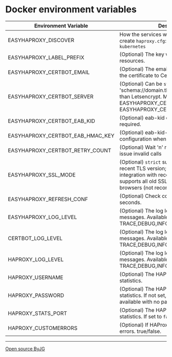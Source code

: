 # Docker environment variables

| Environment Variable             | Description                                                                                                                                                                                    | Default       |
|----------------------------------|------------------------------------------------------------------------------------------------------------------------------------------------------------------------------------------------|---------------|
| EASYHAPROXY_DISCOVER             | How the services will be discovered to create `haproxy.cfg`:  `static`, `docker`, `swarm` or `kubernetes`                                                                                      | **required**  |
| EASYHAPROXY_LABEL_PREFIX         | (Optional) The key will search for matching resources.                                                                                                                                         | `easyhaproxy` |
| EASYHAPROXY_CERTBOT_EMAIL        | (Optional) The email will be used to request the certificate to Certbot                                                                                                                        | *empty*       |
| EASYHAPROXY_CERTBOT_SERVER       | (Optional) Can be `staging` or 'schema://domain.tld', if using other service than Letsencrypt. Might be necessary set EASYHAPROXY_CERTBOT_EAB_KID and EASYHAPROXY_CERTBOT_EAB_HMAC_KEY         | *empty*       |
| EASYHAPROXY_CERTBOT_EAB_KID      | (Optional) eab-kid configuration when required.                                                                                                                                                | *empty*       | 
| EASYHAPROXY_CERTBOT_EAB_HMAC_KEY | (Optional) eab-kid-hmac-key configuration when required.                                                                                                                                       | *empty*       |
| EASYHAPROXY_CERTBOT_RETRY_COUNT  | (Optional) Wait 'n' requests before try re-issue invalid calls                                                                                                                                 |
| EASYHAPROXY_SSL_MODE             | (Optional) `strict` supports only the most recent TLS version; `default` good SSL integration with recent browsers; `loose` supports all old SSL protocols for old browsers (not recommended). | `default`     |
| EASYHAPROXY_REFRESH_CONF         | (Optional) Check configuration every N seconds.                                                                                                                                                | 10            |
| EASYHAPROXY_LOG_LEVEL            | (Optional) The log level for EasyHAproxy messages. Available: TRACE,DEBUG,INFO,WARN,ERROR,FATAL                                                                                                | DEBUG         |
| CERTBOT_LOG_LEVEL                | (Optional) The log level for Certbot messages. Available: TRACE,DEBUG,INFO,WARN,ERROR,FATAL                                                                                                    | DEBUG         |
| HAPROXY_LOG_LEVEL                | (Optional) The log level for HAProxy messages. Available: TRACE,DEBUG,INFO,WARN,ERROR,FATAL                                                                                                    | DEBUG         |
| HAPROXY_USERNAME                 | (Optional) The HAProxy username to the statistics.                                                                                                                                             | `admin`       |
| HAPROXY_PASSWORD                 | (Optional) The HAProxy password to the statistics. If not set, statistics will be available with no password                                                                                   | *empty*       |
| HAPROXY_STATS_PORT               | (Optional) The HAProxy port to the statistics. If set to `false`, disable statistics                                                                                                           | `1936`        |
| HAPROXY_CUSTOMERRORS             | (Optional) If HAProxy will use custom HTML errors. true/false.                                                                                                                                 | `false`       |



----
[Open source ByJG](http://opensource.byjg.com)
